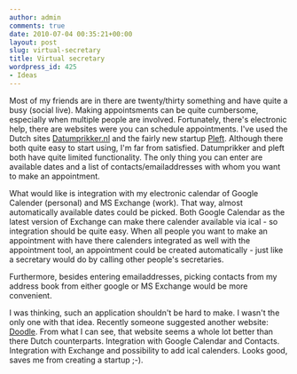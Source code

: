 ```yaml
---
author: admin
comments: true
date: 2010-07-04 00:35:21+00:00
layout: post
slug: virtual-secretary
title: Virtual secretary
wordpress_id: 425
- Ideas
---
```


Most of my friends are in there are twenty/thirty something and have quite a busy (social live). Making appointsments can be quite cumbersome, especially when multiple people are involved. Fortunately, there's electronic help, there are websites were you can schedule appointments. I've used the Dutch sites [Datumprikker.nl](http://www.datumprikker.nl) and the fairly new startup [Pleft](http://www.pleft.com). Although there both quite easy to start using, I'm far from satisfied. Datumprikker and pleft both have quite limited functionality. The only thing you can enter are available dates and a list of contacts/emailaddresses with whom you want to make an appointment.

What would like is integration with my electronic calendar of Google Calender (personal) and MS Exchange (work). That way, almost automatically available dates could be picked. Both Google Calendar as the latest version of Exchange can make there calender available via ical - so integration should be quite easy. When all people you want to make an appointment with have there calenders integrated as well with the appointment tool, an appointment could be created automatically - just like a secretary would do by calling other people's secretaries.

Furthermore, besides entering emailaddresses, picking contacts from my address book from either google or MS Exchange would be more convenient.

I was thinking, such an application shouldn't be hard to make. I wasn't the only one with that idea. Recently someone suggested another website: [Doodle](http://www.doodle.com/). From what I can see, that website seems a whole lot better than there Dutch counterparts. Integration with Google Calendar and Contacts. Integration with Exchange and possibility to add ical calenders. Looks good, saves me from creating a startup ;-).
